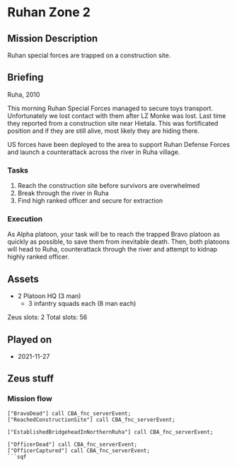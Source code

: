 # Ruhan Zone 2

## Mission Description

Ruhan special forces are trapped on a construction site.

## Briefing

Ruha, 2010

This morning Ruhan Special Forces managed to secure toys transport. Unfortunately we lost contact with them after LZ Monke was lost. Last time they reported from a construction site near Hietala. This was fortificated position and if they are still alive, most likely they are hiding there.

US forces have been deployed to the area to support Ruhan Defense Forces and launch a counterattack across the river in Ruha village.

### Tasks

1. Reach the construction site before survivors are overwhelmed
2. Break through the river in Ruha
3. Find high ranked officer and secure for extraction

### Execution

As Alpha platoon, your task will be to reach the trapped Bravo platoon as quickly as possible, to save them from inevitable death. Then, both platoons will head to Ruha, counterattack through the river and attempt to kidnap highly ranked officer.

## Assets

- 2 Platoon HQ (3 man)
  - 3 infantry squads each (8 man each)

Zeus slots: 2
Total slots: 56

## Played on

- 2021-11-27

## Zeus stuff

### Mission flow

```sqf
["BravoDead"] call CBA_fnc_serverEvent;
["ReachedConstructionSite"] call CBA_fnc_serverEvent;

["EstablishedBridgeheadInNorthernRuha"] call CBA_fnc_serverEvent;

["OfficerDead"] call CBA_fnc_serverEvent;
["OfficerCaptured"] call CBA_fnc_serverEvent;
```sqf
